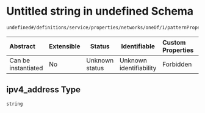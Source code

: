 # Untitled string in undefined Schema

```txt
undefined#/definitions/service/properties/networks/oneOf/1/patternProperties/^[a-zA-Z0-9._-]+$/oneOf/0/properties/ipv4_address
```




| Abstract            | Extensible | Status         | Identifiable            | Custom Properties | Additional Properties | Access Restrictions | Defined In                                                                  |
| :------------------ | ---------- | -------------- | ----------------------- | :---------------- | --------------------- | ------------------- | --------------------------------------------------------------------------- |
| Can be instantiated | No         | Unknown status | Unknown identifiability | Forbidden         | Allowed               | none                | [config_schema_v3.9.json\*](config_schema_v3.9.json "open original schema") |

## ipv4_address Type

`string`
